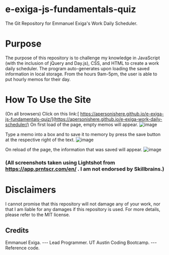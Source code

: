 # e-exiga-js-fundamentals-quiz
The Git Repository for Emmanuel Exiga's Work Daily Scheduler.

# Purpose
The purpose of this repository is to challenge my knowledge in JavaScript (with the inclusion of jQuery and Day.js), CSS, and HTML to create a work daily scheduler. The program auto-generates upon loading the saved information in local storage. From the hours 9am-5pm, the user is able to put hourly memos for their day.

# How To Use the Site
(On all browsers) Click on this link:[ https://apersonishere.github.io/e-exiga-js-fundamentals-quiz/](https://apersonishere.github.io/e-exiga-work-daily-scheduler/)
On first load of the page, empty memos will appear.
![image](https://github.com/aPersonIsHere/e-exiga-work-daily-scheduler/assets/33707404/0218af04-bf5a-4f4d-95e9-513dcbf72eaf)

Type a memo into a box and to save it to memory by press the save button at the respective right of the text.
![image](https://github.com/aPersonIsHere/e-exiga-work-daily-scheduler/assets/33707404/4cfdb1b7-b8f3-44c5-9f1d-367f3c32e54a)

On reload of the page, the information that was saved will appear.
![image](https://github.com/aPersonIsHere/e-exiga-work-daily-scheduler/assets/33707404/a56ce5bf-d322-4d18-bafa-5e7b179c4890)

### (All screenshots taken using Lightshot from https://app.prntscr.com/en/ . I am not endorsed by Skillbrains.)



# Disclaimers
I cannot promise that this repository will not damage any of your work, nor that I am liable for any damages if this repository is used. For more details, please refer to the MIT license.

## Credits
Emmanuel Exiga. --- Lead Programmer.   UT Austin Coding Bootcamp. --- Reference code.

